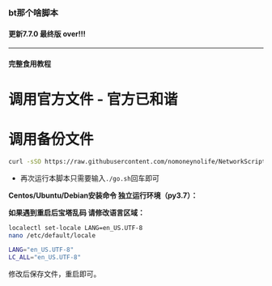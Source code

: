### bt那个啥脚本

#### 更新7.7.0 最终版 over!!!

***  
#### 完整食用教程  
# 调用官方文件 - 官方已和谐

# 调用备份文件
```Bash
curl -sSO https://raw.githubusercontent.com/nomoneynolife/NetworkScript/main/bt/go.sh && chmod +x go.sh && bash go.sh
```
* 再次运行本脚本只需要输入`./go.sh`回车即可 
 
**Centos/Ubuntu/Debian安装命令 独立运行环境（py3.7）：**

**如果遇到重启后宝塔乱码 请修改语言区域：**


```Bash
localectl set-locale LANG=en_US.UTF-8
nano /etc/default/locale
```

```Bash
LANG="en_US.UTF-8"
LC_ALL="en_US.UTF-8"
```

修改后保存文件，重启即可。
